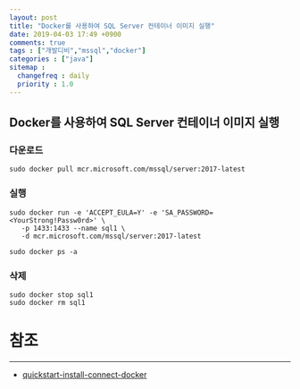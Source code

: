 ```yaml
---
layout: post
title: "Docker를 사용하여 SQL Server 컨테이너 이미지 실행"
date: 2019-04-03 17:49 +0900
comments: true
tags : ["개발디비","mssql","docker"]
categories : ["java"]
sitemap :
  changefreq : daily
  priority : 1.0
---
```


## Docker를 사용하여 SQL Server 컨테이너 이미지 실행

### 다운로드

```
sudo docker pull mcr.microsoft.com/mssql/server:2017-latest

```

### 실행
```
sudo docker run -e 'ACCEPT_EULA=Y' -e 'SA_PASSWORD=<YourStrong!Passw0rd>' \
   -p 1433:1433 --name sql1 \
   -d mcr.microsoft.com/mssql/server:2017-latest

```

```
sudo docker ps -a
```

### 삭제
```
sudo docker stop sql1
sudo docker rm sql1
```

# 참조
-----
* [quickstart-install-connect-docker](https://docs.microsoft.com/ko-kr/sql/linux/quickstart-install-connect-docker?view=sql-server-2017&pivots=cs1-bash)
